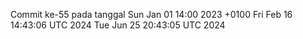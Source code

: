 Commit ke-55 pada tanggal Sun Jan 01 14:00 2023 +0100
Fri Feb 16 14:43:06 UTC 2024
Tue Jun 25 20:43:05 UTC 2024
